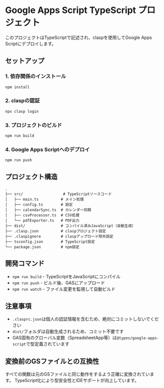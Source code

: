 # Google Apps Script TypeScript プロジェクト

このプロジェクトはTypeScriptで記述され、claspを使用してGoogle Apps Scriptにデプロイします。

## セットアップ

### 1. 依存関係のインストール
```bash
npm install
```

### 2. claspの認証
```bash
npx clasp login
```

### 3. プロジェクトのビルド
```bash
npm run build
```

### 4. Google Apps Scriptへのデプロイ
```bash
npm run push
```

## プロジェクト構造

```
.
├── src/                  # TypeScriptソースコード
│   ├── main.ts          # メイン処理
│   ├── config.ts        # 設定
│   ├── calendarSync.ts  # カレンダー同期
│   ├── csvProcessor.ts  # CSV処理
│   └── pdfExporter.ts   # PDF出力
├── dist/                # コンパイル済みJavaScript（自動生成）
├── .clasp.json          # claspプロジェクト設定
├── .claspignore         # claspアップロード除外設定
├── tsconfig.json        # TypeScript設定
└── package.json         # npm設定
```

## 開発コマンド

- `npm run build` - TypeScriptをJavaScriptにコンパイル
- `npm run push` - ビルド後、GASにアップロード
- `npm run watch` - ファイル変更を監視して自動ビルド

## 注意事項

- `.clasprc.json`は個人の認証情報を含むため、絶対にコミットしないでください
- `dist/`フォルダは自動生成されるため、コミット不要です
- GAS固有のグローバル変数（SpreadsheetApp等）は`@types/google-apps-script`で型定義されています

## 変換前のGSファイルとの互換性

すべての関数は元のGSファイルと同じ動作をするよう正確に変換されています。
TypeScript化により型安全性とIDEサポートが向上しています。